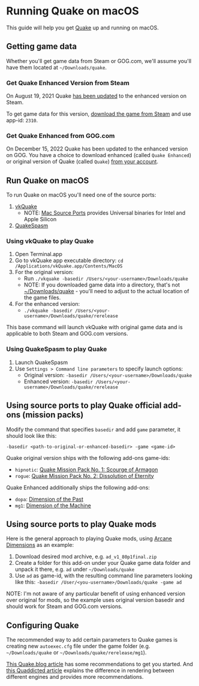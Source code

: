 Running Quake on macOS
======================

This guide will help you get [Quake](https://en.wikipedia.org/wiki/Quake_(video_game)) up and running on macOS.

## Getting game data

Whether you'll get game data from Steam or GOG.com, we'll assume you'll have them located at `~/Downloads/quake`.

### Get Quake Enhanced Version from Steam

On August 19, 2021 Quake [has been updated](https://store.steampowered.com/news/app/2310/view/2945904318371492362) to the enhanced version on Steam.

To get game data for this version, [download the game from Steam](../common/steam.md) and use app-id: `2310`.

### Get Quake Enhanced from GOG.com

On December 15, 2022 Quake has been updated to the enhanced version on GOG. You have a choice to download enhanced (called `Quake Enhanced`) or original version of Quake (called `Quake`) [from your account](../common/gog.md).

## Run Quake on macOS

To run Quake on macOS you'll need one of the source ports:

1. [vkQuake](https://github.com/Novum/vkQuake)
    - NOTE: [Mac Source Ports](https://macsourceports.com/game/quake) provides Universal binaries for Intel and Apple Silicon
2. [QuakeSpasm](http://quakespasm.sourceforge.net)

### Using vkQuake to play Quake 

1. Open Terminal.app
2. Go to vkQuake app executable directory: `cd /Applications/vkQuake.app/Contents/MacOS`
3. For the original version:
    - Run `./vkquake -basedir /Users/<your-username>/Downloads/quake`
    - NOTE: If you downloaded game data into a directory, that's not [~/Downloads/quake](#Getting-game-data) - you'll need to adjust to the actual location of the game files.
4. For the enhanced version:
    - `./vkquake -basedir /Users/<your-username>/Downloads/quake/rerelease`

This base command will launch vkQuake with original game data and is applicable to both Steam and GOG.com versions.

### Using QuakeSpasm to play Quake

1. Launch QuakeSpasm
2. Use `Settings > Command line parameters` to specify launch options:
    - Original version: `-basedir /Users/<your-username>/Downloads/quake`
    - Enhanced version: `-basedir /Users/<your-username>/Downloads/quake/rerelease`

## Using source ports to play Quake official add-ons (mission packs)

Modify the command that specifies `basedir` and add `game` parameter, it should look like this:

```
-basedir <path-to-original-or-enhanced-basedir> -game <game-id>
```

Quake original version ships with the following add-ons game-ids:

- `hipnotic`: [Quake Mission Pack No. 1: Scourge of Armagon](https://en.wikipedia.org/wiki/Quake_(video_game)#Quake_Mission_Pack_No._1:_Scourge_of_Armagon)
- `rogue`: [Quake Mission Pack No. 2: Dissolution of Eternity](https://en.wikipedia.org/wiki/Quake_(video_game)#Quake_Mission_Pack_No._2:_Dissolution_of_Eternity)

Quake Enhanced additionally ships the following add-ons:

- `dopa`: [Dimension of the Past](https://en.wikipedia.org/wiki/Quake_(video_game)#Dimension_of_the_Past)
- `mg1`: [Dimension of the Machine](https://en.wikipedia.org/wiki/Quake_(video_game)#Remastered_Edition_and_Dimension_of_the_Machine)

## Using source ports to play Quake mods

Here is the general approach to playing Quake mods, using [Arcane Dimensions](https://www.moddb.com/mods/arcane-dimensions) as an example:

1. Download desired mod archive, e.g. `ad_v1_80p1final.zip`
2. Create a folder for this add-on under your Quake game data folder and unpack it there, e.g. `ad` under `~/Downloads/quake`
3. Use `ad` as game-id, with the resulting command line parameters looking like this: `-basedir /User/<you-username>/Downloads/quake -game ad`

NOTE: I'm not aware of any particular benefit of using enhanced version over original for mods, so the example uses original version basedir and should work for Steam and GOG.com versions.

## Configuring Quake

The recommended way to add certain parameters to Quake games is creating new `autoexec.cfg` file under the game folder (e.g. `~/Downloads/quake` or `~/Downloads/quake/rerelease/mg1`).

[This Quake.blog article](https://quake.blog/configuring-quakespasm-for-a-modern-retro-look.html) has some recommendations to get you started. And [this Quaddicted article](https://www.quaddicted.com/engines/software_vs_glquake) explains the difference in rendering between different engines and provides more recommendations.
